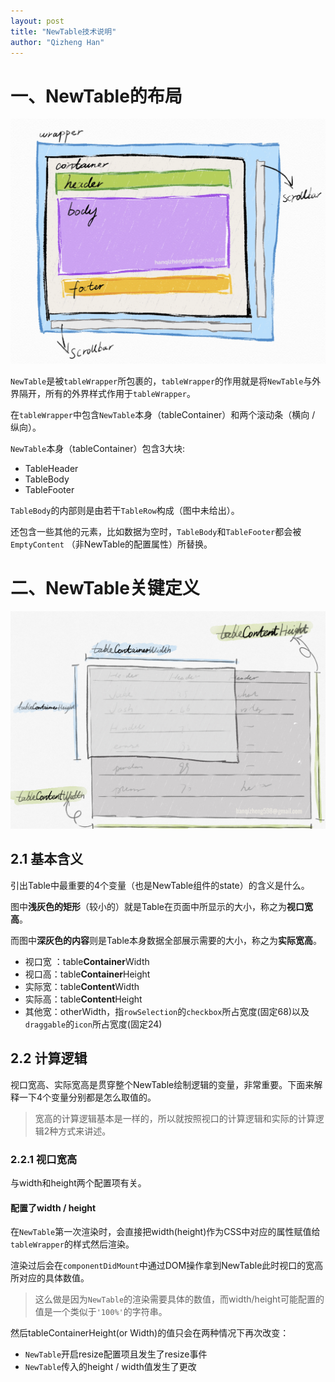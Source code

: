 ```yaml
---
layout: post
title: "NewTable技术说明"
author: "Qizheng Han"
--- 
```


# 一、NewTable的布局

![](/assets/img/2021-11-28/structure.png)


`NewTable`是被`tableWrapper`所包裹的，`tableWrapper`的作用就是将`NewTable`与外界隔开，所有的外界样式作用于`tableWrapper`。

在`tableWrapper`中包含`NewTable`本身（tableContainer）和两个滚动条（横向 / 纵向）。

`NewTable`本身（tableContainer）包含3大块:
- TableHeader
- TableBody
- TableFooter

`TableBody`的内部则是由若干`TableRow`构成（图中未给出）。

还包含一些其他的元素，比如数据为空时，`TableBody`和`TableFooter`都会被`EmptyContent` （非NewTable的配置属性）所替换。

# 二、NewTable关键定义

![](/assets/img/2021-11-28/importantValue.png)

## 2.1 基本含义

引出Table中最重要的4个变量（也是NewTable组件的state）的含义是什么。

图中**浅灰色的矩形**（较小的）就是Table在页面中所显示的大小，称之为**视口宽高**。

而图中**深灰色的内容**则是Table本身数据全部展示需要的大小，称之为**实际宽高**。

- 视口宽 ：table**Container**Width
- 视口高：table**Container**Height
- 实际宽：table**Content**Width
- 实际高：table**Content**Height
- 其他宽：otherWidth，指`rowSelection`的`checkbox`所占宽度(固定68)以及`draggable`的`icon`所占宽度(固定24)

## 2.2 计算逻辑

视口宽高、实际宽高是贯穿整个NewTable绘制逻辑的变量，非常重要。下面来解释一下4个变量分别都是怎么取值的。

> 宽高的计算逻辑基本是一样的，所以就按照视口的计算逻辑和实际的计算逻辑2种方式来讲述。

### 2.2.1 视口宽高

与width和height两个配置项有关。

#### 配置了width / height

在`NewTable`第一次渲染时，会直接把width(height)作为CSS中对应的属性赋值给`tableWrapper`的样式然后渲染。

渲染过后会在`componentDidMount`中通过DOM操作拿到NewTable此时视口的宽高所对应的具体数值。

> 这么做是因为`NewTable`的渲染需要具体的数值，而width/height可能配置的值是一个类似于`'100%'`的字符串。

然后tableContainerHeight(or Width)的值只会在两种情况下再次改变：

- `NewTable`开启resize配置项且发生了resize事件
- `NewTable`传入的height / width值发生了更改